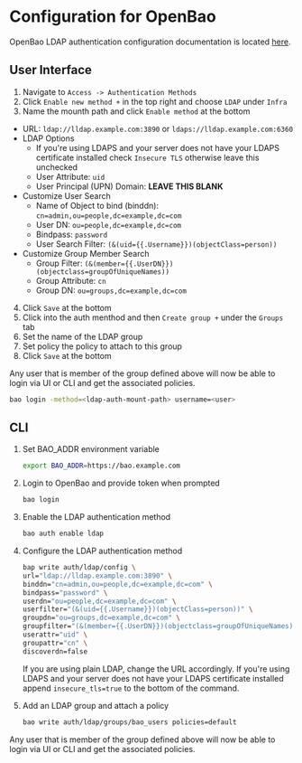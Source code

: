 # Configuration for OpenBao

OpenBao LDAP authentication configuration documentation is located [here](https://openbao.org/docs/auth/ldap/).

## User Interface

1. Navigate to `Access -> Authentication Methods`
2. Click `Enable new method +` in the top right and choose `LDAP` under `Infra`
3. Name the mounth path and click `Enable method` at the bottom

* URL: `ldap://lldap.example.com:3890` or `ldaps://lldap.example.com:6360`
* LDAP Options
    * If you're using LDAPS and your server does not have your LDAPS certificate installed check `Insecure TLS` otherwise leave this unchecked
    * User Attribute: `uid`
    * User Principal (UPN) Domain: **LEAVE THIS BLANK**
* Customize User Search
    * Name of Object to bind (binddn): `cn=admin,ou=people,dc=example,dc=com`
    * User DN: `ou=people,dc=example,dc=com`
    * Bindpass: `password`
    * User Search Filter: `(&(uid={{.Username}})(objectClass=person))`
* Customize Group Member Search
    * Group Filter: `(&(member={{.UserDN}})(objectclass=groupOfUniqueNames))`
    * Group Attribute: `cn`
    * Group DN: `ou=groups,dc=example,dc=com`

4. Click `Save` at the bottom
5. Click into the auth menthod and then `Create group +` under the `Groups` tab
6. Set the name of the LDAP group
7. Set policy the policy to attach to this group
8. Click `Save` at the bottom

Any user that is member of the group defined above will now be able to login via UI or CLI and get the associated policies.

```bash
bao login -method=<ldap-auth-mount-path> username=<user>
``` 

## CLI

1. Set BAO_ADDR environment variable 
    
    ```bash
    export BAO_ADDR=https://bao.example.com
    ```
2. Login to OpenBao and provide token when prompted

    ```bash
    bao login
    ````
3. Enable the LDAP authentication method

    ```bash
    bao auth enable ldap
    ```
4. Configure the LDAP authentication method

    ```bash
    bap write auth/ldap/config \
    url="ldap://lldap.example.com:3890" \
    binddn="cn=admin,ou=people,dc=example,dc=com" \
    bindpass="password" \
    userdn="ou=people,dc=example,dc=com" \
    userfilter="(&(uid={{.Username}})(objectClass=person))" \
    groupdn="ou=groups,dc=example,dc=com" \
    groupfilter="(&(member={{.UserDN}})(objectclass=groupOfUniqueNames))" \
    userattr="uid" \
    groupattr="cn" \
    discoverdn=false
    ```
    If you are using plain LDAP, change the URL accordingly. If you're using LDAPS and your server does not have your LDAPS certificate installed append `insecure_tls=true` to the bottom of the command.
    
5.  Add an LDAP group and attach a policy
    
    ```bash
    bao write auth/ldap/groups/bao_users policies=default
    ```

Any user that is member of the group defined above will now be able to login via UI or CLI and get the associated policies.

